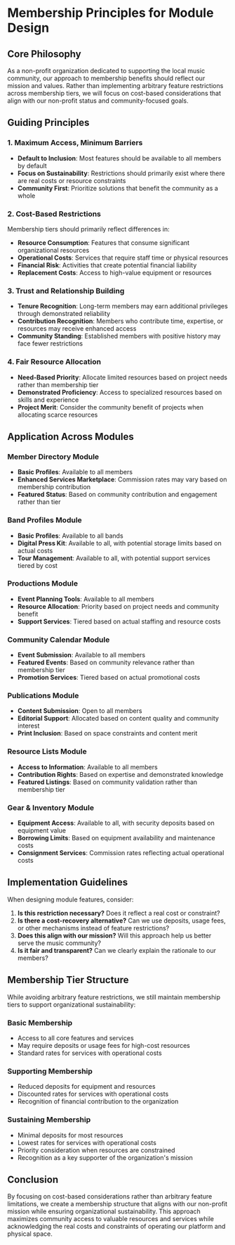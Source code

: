# Membership Principles for Module Design

## Core Philosophy

As a non-profit organization dedicated to supporting the local music community, our approach to membership benefits should reflect our mission and values. Rather than implementing arbitrary feature restrictions across membership tiers, we will focus on cost-based considerations that align with our non-profit status and community-focused goals.

## Guiding Principles

### 1. Maximum Access, Minimum Barriers

- **Default to Inclusion**: Most features should be available to all members by default
- **Focus on Sustainability**: Restrictions should primarily exist where there are real costs or resource constraints
- **Community First**: Prioritize solutions that benefit the community as a whole

### 2. Cost-Based Restrictions

Membership tiers should primarily reflect differences in:

- **Resource Consumption**: Features that consume significant organizational resources
- **Operational Costs**: Services that require staff time or physical resources
- **Financial Risk**: Activities that create potential financial liability
- **Replacement Costs**: Access to high-value equipment or resources

### 3. Trust and Relationship Building

- **Tenure Recognition**: Long-term members may earn additional privileges through demonstrated reliability
- **Contribution Recognition**: Members who contribute time, expertise, or resources may receive enhanced access
- **Community Standing**: Established members with positive history may face fewer restrictions

### 4. Fair Resource Allocation

- **Need-Based Priority**: Allocate limited resources based on project needs rather than membership tier
- **Demonstrated Proficiency**: Access to specialized resources based on skills and experience
- **Project Merit**: Consider the community benefit of projects when allocating scarce resources

## Application Across Modules

### Member Directory Module

- **Basic Profiles**: Available to all members
- **Enhanced Services Marketplace**: Commission rates may vary based on membership contribution
- **Featured Status**: Based on community contribution and engagement rather than tier

### Band Profiles Module

- **Basic Profiles**: Available to all bands
- **Digital Press Kit**: Available to all, with potential storage limits based on actual costs
- **Tour Management**: Available to all, with potential support services tiered by cost

### Productions Module

- **Event Planning Tools**: Available to all members
- **Resource Allocation**: Priority based on project needs and community benefit
- **Support Services**: Tiered based on actual staffing and resource costs

### Community Calendar Module

- **Event Submission**: Available to all members
- **Featured Events**: Based on community relevance rather than membership tier
- **Promotion Services**: Tiered based on actual promotional costs

### Publications Module

- **Content Submission**: Open to all members
- **Editorial Support**: Allocated based on content quality and community interest
- **Print Inclusion**: Based on space constraints and content merit

### Resource Lists Module

- **Access to Information**: Available to all members
- **Contribution Rights**: Based on expertise and demonstrated knowledge
- **Featured Listings**: Based on community validation rather than membership tier

### Gear & Inventory Module

- **Equipment Access**: Available to all, with security deposits based on equipment value
- **Borrowing Limits**: Based on equipment availability and maintenance costs
- **Consignment Services**: Commission rates reflecting actual operational costs

## Implementation Guidelines

When designing module features, consider:

1. **Is this restriction necessary?** Does it reflect a real cost or constraint?
2. **Is there a cost-recovery alternative?** Can we use deposits, usage fees, or other mechanisms instead of feature restrictions?
3. **Does this align with our mission?** Will this approach help us better serve the music community?
4. **Is it fair and transparent?** Can we clearly explain the rationale to our members?

## Membership Tier Structure

While avoiding arbitrary feature restrictions, we still maintain membership tiers to support organizational sustainability:

### Basic Membership
- Access to all core features and services
- May require deposits or usage fees for high-cost resources
- Standard rates for services with operational costs

### Supporting Membership
- Reduced deposits for equipment and resources
- Discounted rates for services with operational costs
- Recognition of financial contribution to the organization

### Sustaining Membership
- Minimal deposits for most resources
- Lowest rates for services with operational costs
- Priority consideration when resources are constrained
- Recognition as a key supporter of the organization's mission

## Conclusion

By focusing on cost-based considerations rather than arbitrary feature limitations, we create a membership structure that aligns with our non-profit mission while ensuring organizational sustainability. This approach maximizes community access to valuable resources and services while acknowledging the real costs and constraints of operating our platform and physical space.